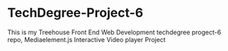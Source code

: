 # TechDegree-Project-6
This is my Treehouse Front End Web Development techdegree progect-6 repo, Mediaelement.js Interactive Video player Project
